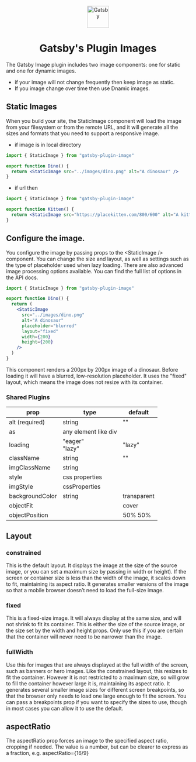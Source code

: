 <p align="center">
  <a href="https://www.gatsbyjs.com">
    <img alt="Gatsby" src="https://www.gatsbyjs.com/Gatsby-Monogram.svg" width="60" />
  </a>
</p>
<h1 align="center">
  Gatsby's Plugin Images 
</h1>

The Gatsby Image plugin includes two image components: one for static and one for dynamic images.

- if your image will not change frequently then keep image as static.
- If you image change over time then use Dnamic images.

## Static Images

When you build your site, the StaticImage component will load the image from your filesystem or from the remote URL, and it will generate all the sizes and formats that you need to support a responsive image.

- if image is in local directory

```jsx
import { StaticImage } from "gatsby-plugin-image"

export function Dino() {
  return <StaticImage src="../images/dino.png" alt="A dinosaur" />
}
```

- if url then

```jsx
import { StaticImage } from "gatsby-plugin-image"

export function Kitten() {
  return <StaticImage src="https://placekitten.com/800/600" alt="A kitten" />
}
```

## Configure the image.

You configure the image by passing props to the <StaticImage /\> component. You can change the size and layout, as well as settings such as the type of placeholder used when lazy loading. There are also advanced image processing options available. You can find the full list of options in the API docs.

```jsx
import { StaticImage } from "gatsby-plugin-image"

export function Dino() {
  return (
    <StaticImage
      src="../images/dino.png"
      alt="A dinosaur"
      placeholder="blurred"
      layout="fixed"
      width={200}
      height={200}
    />
  )
}
```

This component renders a 200px by 200px image of a dinosaur. Before loading it will have a blurred, low-resolution placeholder. It uses the "fixed" layout, which means the image does not resize with its container.

### Shared Plugins

| prop            | type                 | default     |
| --------------- | -------------------- | ----------- |
| alt (required)  | string               | ""          |
| as              | any element like div |             |
| loading         | "eager"<br>"lazy"    | "lazy"      |
| className       | string               | ""          |
| imgClassName    | string               |             |
| style           | css properties       |             |
| imgStyle        | cssProperties        |             |
| backgroundColor | string               | transparent |
| objectFit       |                      | cover       |
| objectPosition  |                      | 50% 50%     |

## Layout

### constrained

This is the default layout. It displays the image at the size of the source image, or you can set a maximum size by passing in width or height). If the screen or container size is less than the width of the image, it scales down to fit, maintaining its aspect ratio. It generates smaller versions of the image so that a mobile browser doesn’t need to load the full-size image.

### fixed

This is a fixed-size image. It will always display at the same size, and will not shrink to fit its container. This is either the size of the source image, or the size set by the width and height props. Only use this if you are certain that the container will never need to be narrower than the image.

### fullWidth

Use this for images that are always displayed at the full width of the screen, such as banners or hero images. Like the constrained layout, this resizes to fit the container. However it is not restricted to a maximum size, so will grow to fill the container however large it is, maintaining its aspect ratio. It generates several smaller image sizes for different screen breakpoints, so that the browser only needs to load one large enough to fit the screen. You can pass a breakpoints prop if you want to specify the sizes to use, though in most cases you can allow it to use the default.

## aspectRatio

The aspectRatio prop forces an image to the specified aspect ratio, cropping if needed. The value is a number, but can be clearer to express as a fraction, e.g. aspectRatio={16/9}
